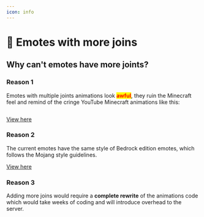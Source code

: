 ```yaml
---
icon: info
---
```


# 🦴 Emotes with more joins

## Why can't emotes have more joints?

### Reason 1

Emotes with multiple joints animations look <mark style="color:red;">**awful**</mark>, they ruin the Minecraft feel and remind of the cringe YouTube Minecraft animations like this:

<img src="../.gitbook/assets/image (245).png" alt="" />


[View here](https://www.youtube.com/watch?v=_zpodmZW65E)


### Reason 2

The current emotes have the same style of Bedrock edition emotes, which follows the Mojang style guidelines.


[View here](https://minecraft.wiki/w/Emotes)


### Reason 3

Adding more joins would require a **complete rewrite** of the animations code which would take weeks of coding and will introduce overhead to the server.